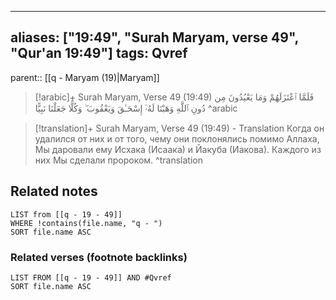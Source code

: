 
---
aliases: ["19:49", "Surah Maryam, verse 49", "Qur'an 19:49"]
tags: Qvref
---

parent:: [[q - Maryam (19)|Maryam]]

> [!arabic]+ Surah Maryam, Verse 49 (19:49)
> <span class="quran-arabic">فَلَمَّا ٱعْتَزَلَهُمْ وَمَا يَعْبُدُونَ مِن دُونِ ٱللَّهِ وَهَبْنَا لَهُۥٓ إِسْحَـٰقَ وَيَعْقُوبَ ۖ وَكُلًّا جَعَلْنَا نَبِيًّا</span>
^arabic

> [!translation]+ Surah Maryam, Verse 49 (19:49) - Translation
> Когда он удалился от них и от того, чему они поклонялись помимо Аллаха, Мы даровали ему Исхака (Исаака) и Йакуба (Иакова). Каждого из них Мы сделали пророком.
^translation



## Related notes
```dataview
LIST from [[q - 19 - 49]]
WHERE !contains(file.name, "q - ")
SORT file.name ASC
```

### Related verses (footnote backlinks)
```dataview
LIST FROM [[q - 19 - 49]] AND #Qvref
SORT file.name ASC
```

